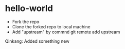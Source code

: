 # hello-world

- Fork the repo
- Clone the forked repo to local machine
- Add "upstream" by commnd git remote add upstream <repo endpoint>

Qinkang:
Added something new
